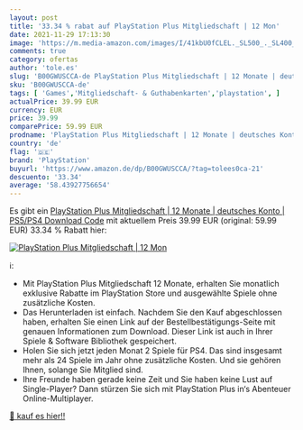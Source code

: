 ```yaml
---
layout: post
title: '33.34 % rabat auf PlayStation Plus Mitgliedschaft | 12 Mon'
date: 2021-11-29 17:13:30
image: 'https://m.media-amazon.com/images/I/41kbU0fCLEL._SL500_._SL400_.jpg'
comments: true
category: ofertas
author: 'tole.es'
slug: 'B00GWUSCCA-de PlayStation Plus Mitgliedschaft | 12 Monate | deutsches...'
sku: 'B00GWUSCCA-de'
tags: [ 'Games','Mitgliedschaft- & Guthabenkarten','playstation', ]
actualPrice: 39.99 EUR
currency: EUR
price: 39.99
comparePrice: 59.99 EUR
prodname: 'PlayStation Plus Mitgliedschaft | 12 Monate | deutsches Konto | PS5/PS4 Download Code'
country: 'de'
flag: '🇩🇪'
brand: 'PlayStation'
buyurl: 'https://www.amazon.de/dp/B00GWUSCCA/?tag=tolees0ca-21'
descuento: '33.34'
average: '58.43927756654'
---
```


Es gibt ein [PlayStation Plus Mitgliedschaft | 12 Monate | deutsches Konto | PS5/PS4 Download Code](https://www.amazon.de/dp/B00GWUSCCA/?tag=tolees0ca-21) mit aktuellem Preis 39.99 EUR (original: 59.99 EUR) 33.34 % Rabatt hier:

[![PlayStation Plus Mitgliedschaft | 12 Mon](https://m.media-amazon.com/images/I/41kbU0fCLEL._SL500_._SL400_.jpg)](https://www.amazon.de/dp/B00GWUSCCA/?tag=tolees0ca-21)

ℹ️:

- Mit PlayStation Plus Mitgliedschaft 12 Monate, erhalten Sie monatlich exklusive Rabatte im PlayStation Store und ausgewählte Spiele ohne zusätzliche Kosten.
- Das Herunterladen ist einfach. Nachdem Sie den Kauf abgeschlossen haben, erhalten Sie einen Link auf der Bestellbestätigungs-Seite mit genauen Informationen zum Download. Dieser Link ist auch in Ihrer Spiele & Software Bibliothek gespeichert.
- Holen Sie sich jetzt jeden Monat 2 Spiele für PS4. Das sind insgesamt mehr als 24 Spiele im Jahr ohne zusätzliche Kosten. Und sie gehören Ihnen, solange Sie Mitglied sind.
- Ihre Freunde haben gerade keine Zeit und Sie haben keine Lust auf Single-Player? Dann stürzen Sie sich mit PlayStation Plus in‘s Abenteuer Online-Multiplayer.

[🛒 kauf es hier!!](https://www.amazon.de/dp/B00GWUSCCA/?tag=tolees0ca-21)
